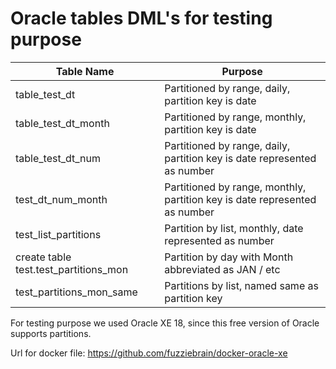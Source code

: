 # Oracle tables DML's for testing purpose

| Table Name  | Purpose  |
|---|---|
| table_test_dt  |  Partitioned by range, daily, partition key is date |
| table_test_dt_month  |  Partitioned by range, monthly, partition key is date |
| table_test_dt_num  |  Partitioned by range, daily, partition key is date represented as number  |
| test_dt_num_month  |  Partitioned by range, monthly, partition key is date represented as number  |
| test_list_partitions |  Partition by list, monthly, date represented as number |
| create table test.test_partitions_mon | Partition by day with Month abbreviated as JAN / etc|
| test_partitions_mon_same | Partitions by list, named same as partition key | 

For testing purpose we used Oracle XE 18, since this free version of Oracle supports partitions.

Url for docker file: https://github.com/fuzziebrain/docker-oracle-xe